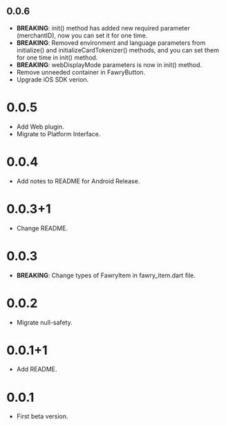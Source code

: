 ## 0.0.6

- **BREAKING**: init() method has added new required parameter (merchantID), now you can set it for one time.
- **BREAKING**: Removed environment and language parameters from initialize() and initializeCardTokenizer() methods, and you can set them for one time in init() method. 
- **BREAKING**: webDisplayMode parameters is now in init() method. 
- Remove unneeded container in FawryButton.
- Upgrade iOS SDK verion.

# 0.0.5

- Add Web plugin.
- Migrate to Platform Interface.

# 0.0.4

- Add notes to README for Android Release.

# 0.0.3+1

- Change README.

# 0.0.3

- **BREAKING**: Change types of FawryItem in fawry_item.dart file.

# 0.0.2

- Migrate null-safety.

# 0.0.1+1

- Add README.

# 0.0.1

- First beta version.
